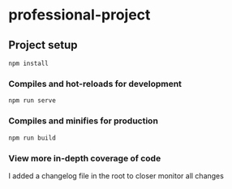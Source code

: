 # professional-project

## Project setup
```
npm install
```

### Compiles and hot-reloads for development
```
npm run serve
```

### Compiles and minifies for production
```
npm run build
```

### View more in-depth coverage of code
I added a changelog file in the root to closer monitor all changes
